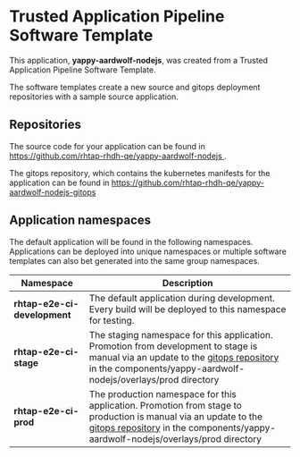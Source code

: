 # Trusted Application Pipeline Software Template

This application, **yappy-aardwolf-nodejs**, was created from a Trusted Application Pipeline Software Template.

The software templates create a new source and gitops deployment repositories with a sample source application. 

## Repositories

The source code for your application can be found in [https://github.com/rhtap-rhdh-qe/yappy-aardwolf-nodejs ](https://github.com/rhtap-rhdh-qe/yappy-aardwolf-nodejs ).
 
The gitops repository, which contains the kubernetes manifests for the application can be found in 
[https://github.com/rhtap-rhdh-qe/yappy-aardwolf-nodejs-gitops ](https://github.com/rhtap-rhdh-qe/yappy-aardwolf-nodejs-gitops ) 

## Application namespaces 

The default application will be found in the following namespaces. Applications can be deployed into unique namespaces or multiple software templates can also bet generated into the same group namespaces.  

|  Namespace   |  Description   |  
| -------- | -------- |   
| **rhtap-e2e-ci-development** | The default application during development. Every build will be deployed to this namespace for testing. | 
| **rhtap-e2e-ci-stage** | The staging namespace for this application. Promotion from development to stage is manual via an update to the [gitops repository](https://github.com/rhtap-rhdh-qe/yappy-aardwolf-nodejs-gitops ) in the components/yappy-aardwolf-nodejs/overlays/prod directory |  
| **rhtap-e2e-ci-prod** | The production namespace for this application. Promotion from stage to production is manual via an update to the [gitops repository](https://github.com/rhtap-rhdh-qe/yappy-aardwolf-nodejs-gitops ) in the components/yappy-aardwolf-nodejs/overlays/prod directory | 